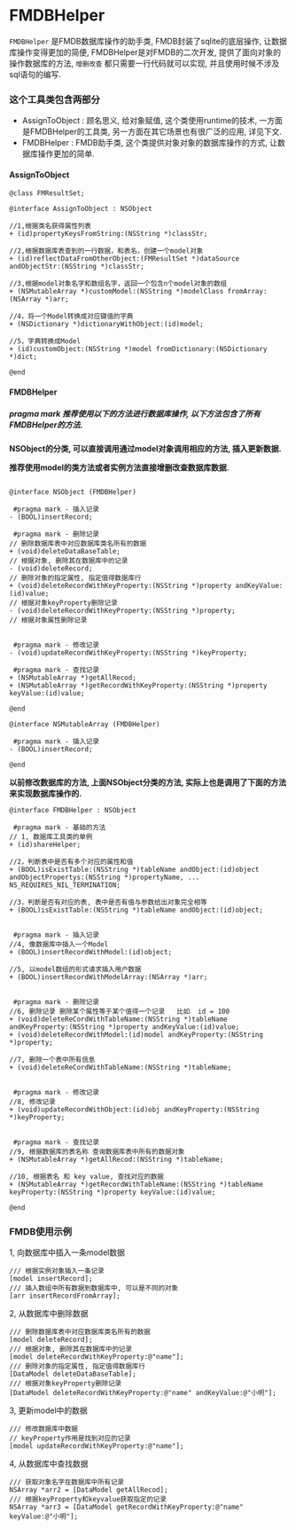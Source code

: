 # FMDBHelper
`FMDBHelper` 是FMDB数据库操作的助手类, FMDB封装了sqlite的底层操作, 让数据库操作变得更加的简便, FMDBHelper是对FMDB的二次开发, 提供了面向对象的操作数据库的方法, `增删改查` 都只需要一行代码就可以实现, 并且使用时候不涉及sql语句的编写.

### 这个工具类包含两部分
* AssignToObject : 顾名思义, 给对象赋值, 这个类使用runtime的技术, 一方面是FMDBHelper的工具类, 另一方面在其它场景也有很广泛的应用, 详见下文.
* FMDBHelper : FMDB助手类, 这个类提供对象对象的数据库操作的方式, 让数据库操作更加的简单.

#### AssignToObject

```
@class FMResultSet;

@interface AssignToObject : NSObject

//1,根据类名获得属性列表
+ (id)propertyKeysFromString:(NSString *)classStr;

//2,根据数据库表查到的一行数据，和表名，创建一个model对象
+ (id)reflectDataFromOtherObject:(FMResultSet *)dataSource andObjectStr:(NSString *)classStr;

//3,根据model对象名字和数组名字，返回一个包含n个model对象的数组
+ (NSMutableArray *)customModel:(NSString *)modelClass fromArray:(NSArray *)arr;

//4，将一个Model转换成对应键值的字典
+ (NSDictionary *)dictionaryWithObject:(id)model;

//5，字典转换成Model
+ (id)customObject:(NSString *)model fromDictionary:(NSDictionary *)dict;

@end
```

#### FMDBHelper

##### pragma mark 推荐使用以下的方法进行数据库操作, 以下方法包含了所有FMDBHelper的方法.

**NSObject的分类, 可以直接调用通过model对象调用相应的方法, 插入更新数据.**

**推荐使用model的类方法或者实例方法直接增删改查数据库数据.**

```

@interface NSObject (FMDBHelper)

 #pragma mark - 插入记录
- (BOOL)insertRecord;

 #pragma mark - 删除记录
// 删除数据库表中对应数据库类名所有的数据
+ (void)deleteDataBaseTable;
// 根据对象, 删除其在数据库中的记录
- (void)deleteRecord;
// 删除对象的指定属性, 指定值得数据库行
+ (void)deleteRecordWithKeyProperty:(NSString *)property andKeyValue:(id)value;
// 根据对象keyProperty删除记录
- (void)deleteRecordWithKeyProperty:(NSString *)property;
// 根据对象属性删除记录


 #pragma mark - 修改记录
- (void)updateRecordWithKeyProperty:(NSString *)keyProperty;

 #pragma mark - 查找记录
+ (NSMutableArray *)getAllRecod;
+ (NSMutableArray *)getRecordWithKeyProperty:(NSString *)property keyValue:(id)value;

@end

@interface NSMutableArray (FMDBHelper)

 #pragma mark - 插入记录
- (BOOL)insertRecord;

@end
```

**以前修改数据库的方法, 上面NSObject分类的方法, 实际上也是调用了下面的方法来实现数据库操作的.**

``` 
@interface FMDBHelper : NSObject

 #pragma mark - 基础的方法
// 1, 数据库工具类的单例
+ (id)shareHelper;

//2，判断表中是否有多个对应的属性和值
+ (BOOL)isExistTable:(NSString *)tableName andObject:(id)object andObjectPropertys:(NSString *)propertyName, ... NS_REQUIRES_NIL_TERMINATION;

//3，判断是否有对应的表, 表中是否有值与参数给出对象完全相等
+ (BOOL)isExistTable:(NSString *)tableName andObject:(id)object;


 #pragma mark - 插入记录
//4, 像数据库中插入一个Model
+ (BOOL)insertRecordWithModel:(id)object;

//5, 以model数组的形式请求插入用户数据
+ (BOOL)insertRecordWithModelArray:(NSArray *)arr;


 #pragma mark - 删除记录
//6, 删除记录 删除某个属性等于某个值得一个记录   比如  id = 100
+ (void)deleteReCordWithTableName:(NSString *)tableName andKeyProperty:(NSString *)property andKeyValue:(id)value;
+ (void)deleteRecordWithModel:(id)model andKeyProperty:(NSString *)property;

//7, 删除一个表中所有信息
+ (void)deleteReCordWithTableName:(NSString *)tableName;


 #pragma mark - 修改记录
//8, 修改记录
+ (void)updateRecordWithObject:(id)obj andKeyProperty:(NSString *)keyProperty;


 #pragma mark - 查找记录
//9, 根据数据库的表名称 查询数据库表中所有的数据对象
+ (NSMutableArray *)getAllRecod:(NSString *)tableName;

//10, 根据表名 和 key value, 查找对应的数据
+ (NSMutableArray *)getRecordWithTableName:(NSString *)tableName keyProperty:(NSString *)property keyValue:(id)value;

@end
```

### FMDB使用示例
1, 向数据库中插入一条model数据

```
/// 根据实例对象插入一条记录
[model insertRecord];
/// 插入数组中所有数据到数据库中, 可以是不同的对象
[arr insertRecordFromArray];
```
2, 从数据库中删除数据

```
/// 删除数据库表中对应数据库类名所有的数据
[model deleteRecord];
/// 根据对象, 删除其在数据库中的记录
[model deleteRecordWithKeyProperty:@"name"];
/// 删除对象的指定属性, 指定值得数据库行
[DataModel deleteDataBaseTable];
/// 根据对象keyProperty删除记录
[DataModel deleteRecordWithKeyProperty:@"name" andKeyValue:@"小明"];
```
3, 更新model中的数据

```
/// 修改数据库中数据
// keyProperty作用是找到对应的记录
[model updateRecordWithKeyProperty:@"name"];
```
4, 从数据库中查找数据

```
/// 获取对象名字在数据库中所有记录
NSArray *arr2 = [DataModel getAllRecod];
/// 根据keyProperty和keyvalue获取指定的记录
NSArray *arr3 = [DataModel getRecordWithKeyProperty:@"name" keyValue:@"小明"];
```




